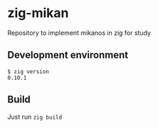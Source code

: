 # zig-mikan

Repository to implement mikanos in zig for study

## Development environment

```
$ zig version
0.10.1
```

## Build

Just run `zig build`
